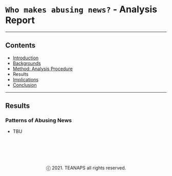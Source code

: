 # `Who makes abusing news?` - Analysis Report

---
## Contents
- [Introduction](./report-introduction.md#introduction)
- [Backgrounds](./report-backgrounds.md#backgrounds)
- [Method: Analysis Procedure](./report-method.md#method-analysis-procedure)
- Results
- [Implications](./report-implications.md#implications)
- [Conclusion](./report-conclusion.md#conclusion)

---
## Results

### Patterns of Abusing News
- TBU

<br><br>
---
<center>ⓒ 2021. TEANAPS all rights reserved.</center>